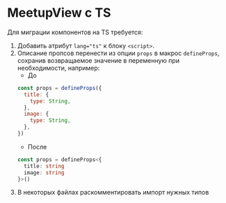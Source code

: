 # MeetupView с TS

Для миграции компонентов на TS требуется:

1. Добавить атрибут `lang="ts"` к блоку `<script>`.
2. Описание пропсов перенести из опции `props` в макрос `defineProps`, сохранив возвращаемое значение в переменную при необходимости, например:
   - До
   ```js
   const props = defineProps({
     title: {
       type: String,
     },
     image: {
       type: String,
     },
   })
   ```
   - После
   ```ts
   const props = defineProps<{
     title: string
     image: string
   }>()
   ```
3. В некоторых файлах раскомментировать импорт нужных типов
